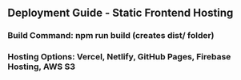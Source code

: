 ## Deployment Guide - Static Frontend Hosting
### Build Command: npm run build (creates dist/ folder)
### Hosting Options: Vercel, Netlify, GitHub Pages, Firebase Hosting, AWS S3
